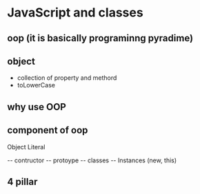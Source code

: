 # JavaScript and classes


## oop (it is basically programinng pyradime)


## object 
- collection of property and methord
- toLowerCase


## why use OOP

## component of oop
Object Literal


-- contructor
-- protoype
-- classes
-- Instances (new, this)

## 4 pillar

